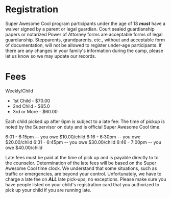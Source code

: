 # Registration

Super Awesome Cool program participants under the age of 18 ***must*** have a
waiver signed by a parent or legal guardian. Court sealed guardianship papers
or notarized Power of Attorney forms are acceptable forms of legal
guardianship. Stepparents, grandparents, etc., without and acceptable form of
documentation, will not be allowed to register under-age participants. If
there are any changes in your family's information during the camp, please let
us know so we may update our records.

# Fees


Weekly/Child

* 1st Child - $70.00
* 2nd Child - $65.0
* 3rd or More - $60.00

Each child picked up after 6pm is subject to a late fee: The time of pickup is
noted by the Supervisor on duty and is official Super Awesome Cool time.

6:01 - 6:15pm -- you owe $10.00/child
6:16 - 6:30pm -- you owe $20.00/child
6:31 - 6:45pm -- you owe $30.00/child
6:46 - 7:00pm -- you owe $40.00/child

Late fees must be paid at the time of pick up and is payable directly to to
the counselor. Determination of the late fees will be based on the Super
Awesome Cool time clock. We understand that some situations, such as traffic
or emergencies, are beyond your control. Unfortunately, we have to charge a
late fee on ***ALL*** late pick-ups, no exceptions. Please make sure you have
people listed on your child's registration card that you authorized to pick up
your child if you are running late.
